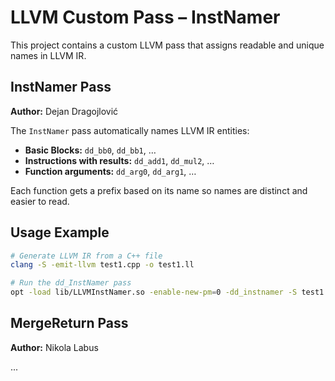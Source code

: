 # LLVM Custom Pass – InstNamer

This project contains a custom LLVM pass that assigns readable and unique names in LLVM IR.

## InstNamer Pass

**Author:** Dejan Dragojlović

The `InstNamer` pass automatically names LLVM IR entities:

- **Basic Blocks:** `dd_bb0`, `dd_bb1`, …  
- **Instructions with results:** `dd_add1`, `dd_mul2`, …  
- **Function arguments:** `dd_arg0`, `dd_arg1`, …  

Each function gets a prefix based on its name so names are distinct and easier to read.

## Usage Example

```bash
# Generate LLVM IR from a C++ file
clang -S -emit-llvm test1.cpp -o test1.ll

# Run the dd_InstNamer pass
opt -load lib/LLVMInstNamer.so -enable-new-pm=0 -dd_instnamer -S test1.ll -o test1_output.ll

```
## MergeReturn Pass

**Author:** Nikola Labus

...